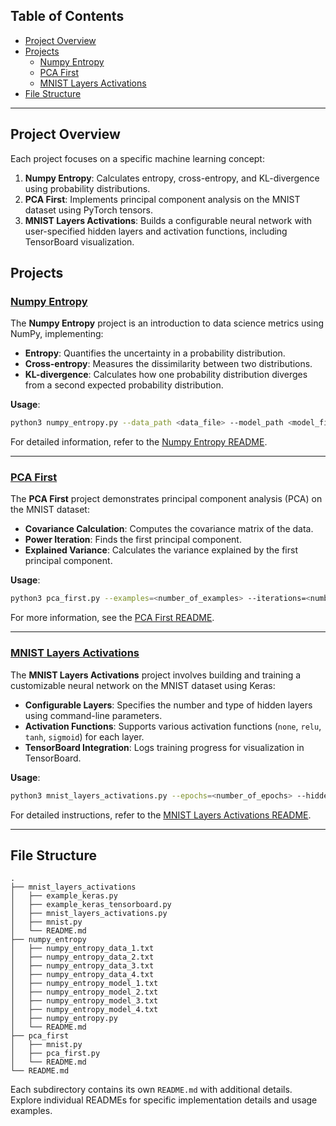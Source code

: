 ## Table of Contents
- [Project Overview](#project-overview)
- [Projects](#projects)
    - [Numpy Entropy](#numpy-entropy)
    - [PCA First](#pca-first)
    - [MNIST Layers Activations](#mnist-layers-activations)
- [File Structure](#file-structure)

---

## Project Overview

Each project focuses on a specific machine learning concept:
1. **Numpy Entropy**: Calculates entropy, cross-entropy, and KL-divergence using probability distributions.
2. **PCA First**: Implements principal component analysis on the MNIST dataset using PyTorch tensors.
3. **MNIST Layers Activations**: Builds a configurable neural network with user-specified hidden layers and activation functions, including TensorBoard visualization.

## Projects

### [Numpy Entropy](numpy_entropy/README.md)

The **Numpy Entropy** project is an introduction to data science metrics using NumPy, implementing:
- **Entropy**: Quantifies the uncertainty in a probability distribution.
- **Cross-entropy**: Measures the dissimilarity between two distributions.
- **KL-divergence**: Calculates how one probability distribution diverges from a second expected probability distribution.

**Usage**:
```bash
python3 numpy_entropy.py --data_path <data_file> --model_path <model_file>
```

For detailed information, refer to the [Numpy Entropy README](numpy_entropy/README.md).

---

### [PCA First](pca_first/README.md)

The **PCA First** project demonstrates principal component analysis (PCA) on the MNIST dataset:
- **Covariance Calculation**: Computes the covariance matrix of the data.
- **Power Iteration**: Finds the first principal component.
- **Explained Variance**: Calculates the variance explained by the first principal component.

**Usage**:
```bash
python3 pca_first.py --examples=<number_of_examples> --iterations=<number_of_iterations>
```

For more information, see the [PCA First README](pca_first/README.md).

---

### [MNIST Layers Activations](mnist_layers_activations/README.md)

The **MNIST Layers Activations** project involves building and training a customizable neural network on the MNIST dataset using Keras:
- **Configurable Layers**: Specifies the number and type of hidden layers using command-line parameters.
- **Activation Functions**: Supports various activation functions (`none`, `relu`, `tanh`, `sigmoid`) for each layer.
- **TensorBoard Integration**: Logs training progress for visualization in TensorBoard.

**Usage**:
```bash
python3 mnist_layers_activations.py --epochs=<number_of_epochs> --hidden_layers=<number_of_layers> --activation=<activation_function>
```

For detailed instructions, refer to the [MNIST Layers Activations README](mnist_layers_activations/README.md).

---

## File Structure

```
.
├── mnist_layers_activations
│   ├── example_keras.py
│   ├── example_keras_tensorboard.py
│   ├── mnist_layers_activations.py
│   ├── mnist.py
│   └── README.md
├── numpy_entropy
│   ├── numpy_entropy_data_1.txt
│   ├── numpy_entropy_data_2.txt
│   ├── numpy_entropy_data_3.txt
│   ├── numpy_entropy_data_4.txt
│   ├── numpy_entropy_model_1.txt
│   ├── numpy_entropy_model_2.txt
│   ├── numpy_entropy_model_3.txt
│   ├── numpy_entropy_model_4.txt
│   ├── numpy_entropy.py
│   └── README.md
├── pca_first
│   ├── mnist.py
│   ├── pca_first.py
│   └── README.md
└── README.md
```

Each subdirectory contains its own `README.md` with additional details. Explore individual READMEs for specific implementation details and usage examples.